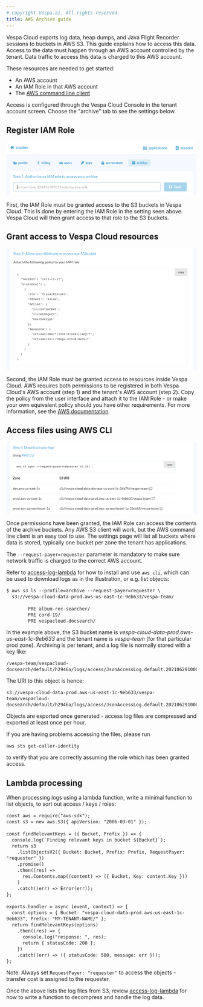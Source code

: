 ```yaml
---
# Copyright Vespa.ai. All rights reserved.
title: AWS Archive guide
---
```


Vespa Cloud exports log data, heap dumps, and Java Flight Recorder sessions to buckets in AWS S3.
This guide explains how to access this data.  Access to the data must happen through an AWS account
controlled by the tenant.  Data traffic to access this data is charged to this AWS account.

These resources are needed to get started:
* An AWS account
* An IAM Role in that AWS account
* The [AWS command line client](https://aws.amazon.com/cli/)

Access is configured through the Vespa Cloud Console in the tenant account screen.  Choose
the "archive" tab to see the settings below.

## Register IAM Role
![Authorize IAM Role](/assets/img/archive-1-aws.png)

First, the IAM Role must be granted access to the S3 buckets in Vespa Cloud.  This is done by
entering the IAM Role in the setting seen above.  Vespa Cloud will then grant access to that
role to the S3 buckets.

## Grant access to Vespa Cloud resources
![Allow access to IAM Role](/assets/img/archive-2-aws.png)

Second, the IAM Role must be granted access to resources inside Vespa Cloud.  AWS requires
both permissions to be registered in both Vespa Cloud's AWS account (step 1) and the
tenant's AWS account (step 2).  Copy the policy from the user interface and attach it to
the IAM Role - or make your own equivalent policy should you have other requirements.
For more information, see the [AWS documentation](https://docs.aws.amazon.com/IAM/latest/UserGuide/access_policies_manage-attach-detach.html).

## Access files using AWS CLI
![Download files](/assets/img/archive-3-aws.png)

Once permissions have been granted, the IAM Role can access the contents of the archive
buckets.  Any AWS S3 client will work, but the AWS command line client is an easy tool
to use.  The settings page will list all buckets where data is stored, typically one
bucket per zone the tenant has applications.

The `--request-payer=requester` parameter is mandatory to make sure network traffic
is charged to the correct AWS account.

Refer to [access-log-lambda](https://github.com/vespa-cloud/vespa-documentation-search/blob/main/access-log-lambda/README.md)
for how to install and use `aws cli`, which can be used to download logs as in the illustration,
or e.g. list objects:

```
$ aws s3 ls --profile=archive --request-payer=requester \
  s3://vespa-cloud-data-prod.aws-us-east-1c-9eb633/vespa-team/

        PRE album-rec-searcher/
        PRE cord-19/
        PRE vespacloud-docsearch/
```

In the example above, the S3 bucket name is _vespa-cloud-data-prod.aws-us-east-1c-9eb633_
and the tenant name is _vespa-team_ (for that particular prod zone).
Archiving is per tenant, and a log file is normally stored with a key like:

    /vespa-team/vespacloud-docsearch/default/h2946a/logs/access/JsonAccessLog.default.20210629100001.zst

The URI to this object is hence:

    s3://vespa-cloud-data-prod.aws-us-east-1c-9eb633/vespa-team/vespacloud-docsearch/default/h2946a/logs/access/JsonAccessLog.default.20210629100001.zst

Objects are exported once generated - access log files are compressed and exported at least once per hour.

If you are having problems accessing the files, please run

    aws sts get-caller-identity

to verify that you are correctly assuming the role which has been granted access.

## Lambda processing

When processing logs using a lambda function,
write a minimal function to list objects,
to sort out access / keys / roles:

```
const aws = require("aws-sdk");
const s3 = new aws.S3({ apiVersion: "2006-03-01" });

const findRelevantKeys = ({ Bucket, Prefix }) => {
  console.log(`Finding relevant keys in bucket ${Bucket}`);
  return s3
    .listObjectsV2({ Bucket: Bucket, Prefix: Prefix, RequestPayer: "requester" })
    .promise()
    .then((res) =>
      res.Contents.map((content) => ({ Bucket, Key: content.Key }))
    )
    .catch((err) => Error(err));
};

exports.handler = async (event, context) => {
  const options = { Bucket: "vespa-cloud-data-prod.aws-us-east-1c-9eb633", Prefix: "MY-TENANT-NAME/" };
  return findRelevantKeys(options)
    .then((res) => {
      console.log("response: ", res);
      return { statusCode: 200 };
    })
    .catch((err) => ({ statusCode: 500, message: err }));
};
```

Note: Always set `RequestPayer: "requester"` to access the objects -
transfer cost is assigned to the requester.

Once the above lists the log files from S3,
review [access-log-lambda](https://github.com/vespa-cloud/vespa-documentation-search/blob/main/access-log-lambda/README.md)
for how to write a function to decompress and handle the log data.
